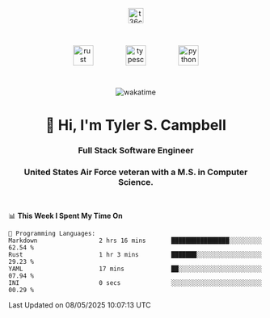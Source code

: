 <p align="center">
<a href="https://www.linkedin.com/in/t36campbell" target="blank"><img align="center" src="https://ik.imagekit.io/t36campbell/Portfolio/linkedin.png.original_m8bbGgPh6.png" alt="t36campbell" height="30" width="30" /></a>
</p>
<p align="center">
    <img src="https://rustacean.net/assets/rustacean-orig-noshadow.svg" alt="rust" width="40" height="40" style="margin: 6%;" />
    <img src="https://cdn.worldvectorlogo.com/logos/typescript.svg" alt="typescript" width="40" height="40" style="margin: 6%;" />
    <img src="https://cdn.worldvectorlogo.com/logos/python-5.svg" alt="python" width="40" height="40" style="margin: 6%;" />
</p>
<div align="center">
  
  ![wakatime](https://wakatime.com/badge/user/738aac7f-8868-4bc3-a1df-4c36703ee4b6.svg)
  
</div>

<h1 align="center">👋 Hi, I'm Tyler S. Campbell</h1>
<h3 align="center">Full Stack Software Engineer</h3>
<h3 align="center">United States Air Force veteran with a M.S. in Computer Science.</h3>
<br>

<!--START_SECTION:waka-->
📊 **This Week I Spent My Time On** 

```text
💬 Programming Languages: 
Markdown                 2 hrs 16 mins       ████████████████░░░░░░░░░   62.54 % 
Rust                     1 hr 3 mins         ███████░░░░░░░░░░░░░░░░░░   29.23 % 
YAML                     17 mins             ██░░░░░░░░░░░░░░░░░░░░░░░   07.94 % 
INI                      0 secs              ░░░░░░░░░░░░░░░░░░░░░░░░░   00.29 % 
```


 Last Updated on 08/05/2025 10:07:13 UTC
<!--END_SECTION:waka-->
